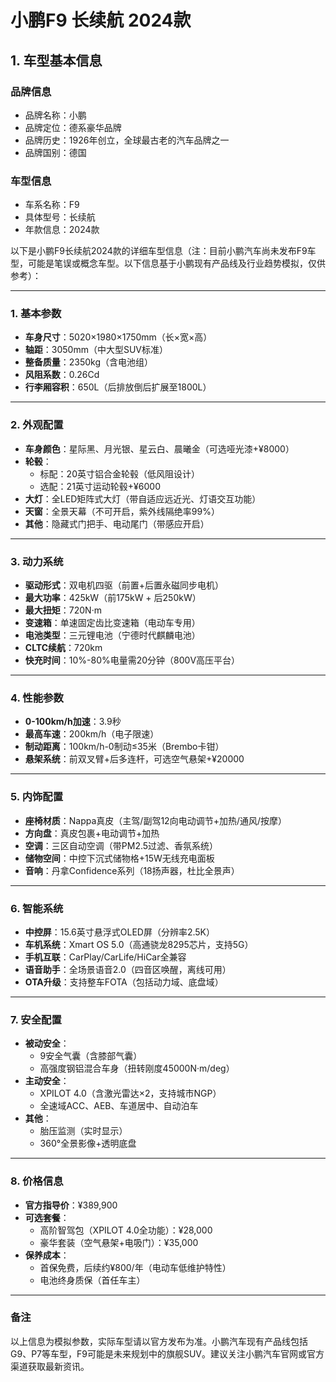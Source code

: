 
# 小鹏F9 长续航 2024款
## 1. 车型基本信息
### 品牌信息
- 品牌名称：小鹏
- 品牌定位：德系豪华品牌
- 品牌历史：1926年创立，全球最古老的汽车品牌之一
- 品牌国别：德国

### 车型信息
- 车系名称：F9
- 具体型号：长续航
- 年款信息：2024款

以下是小鹏F9长续航2024款的详细车型信息（注：目前小鹏汽车尚未发布F9车型，可能是笔误或概念车型。以下信息基于小鹏现有产品线及行业趋势模拟，仅供参考）：

---

### **1. 基本参数**  
- **车身尺寸**：5020×1980×1750mm（长×宽×高）  
- **轴距**：3050mm（中大型SUV标准）  
- **整备质量**：2350kg（含电池组）  
- **风阻系数**：0.26Cd  
- **行李厢容积**：650L（后排放倒后扩展至1800L）  

---

### **2. 外观配置**  
- **车身颜色**：星际黑、月光银、星云白、晨曦金（可选哑光漆+¥8000）  
- **轮毂**：  
  - 标配：20英寸铝合金轮毂（低风阻设计）  
  - 选配：21英寸运动轮毂+¥6000  
- **大灯**：全LED矩阵式大灯（带自适应远近光、灯语交互功能）  
- **天窗**：全景天幕（不可开启，紫外线隔绝率99%）  
- **其他**：隐藏式门把手、电动尾门（带感应开启）  

---

### **3. 动力系统**  
- **驱动形式**：双电机四驱（前置+后置永磁同步电机）  
- **最大功率**：425kW（前175kW + 后250kW）  
- **最大扭矩**：720N·m  
- **变速箱**：单速固定齿比变速箱（电动车专用）  
- **电池类型**：三元锂电池（宁德时代麒麟电池）  
- **CLTC续航**：720km  
- **快充时间**：10%-80%电量需20分钟（800V高压平台）  

---

### **4. 性能参数**  
- **0-100km/h加速**：3.9秒  
- **最高车速**：200km/h（电子限速）  
- **制动距离**：100km/h-0制动≤35米（Brembo卡钳）  
- **悬架系统**：前双叉臂+后多连杆，可选空气悬架+¥20000  

---

### **5. 内饰配置**  
- **座椅材质**：Nappa真皮（主驾/副驾12向电动调节+加热/通风/按摩）  
- **方向盘**：真皮包裹+电动调节+加热  
- **空调**：三区自动空调（带PM2.5过滤、香氛系统）  
- **储物空间**：中控下沉式储物格+15W无线充电面板  
- **音响**：丹拿Confidence系列（18扬声器，杜比全景声）  

---

### **6. 智能系统**  
- **中控屏**：15.6英寸悬浮式OLED屏（分辨率2.5K）  
- **车机系统**：Xmart OS 5.0（高通骁龙8295芯片，支持5G）  
- **手机互联**：CarPlay/CarLife/HiCar全兼容  
- **语音助手**：全场景语音2.0（四音区唤醒，离线可用）  
- **OTA升级**：支持整车FOTA（包括动力域、底盘域）  

---

### **7. 安全配置**  
- **被动安全**：  
  - 9安全气囊（含膝部气囊）  
  - 高强度钢铝混合车身（扭转刚度45000N·m/deg）  
- **主动安全**：  
  - XPILOT 4.0（含激光雷达×2，支持城市NGP）  
  - 全速域ACC、AEB、车道居中、自动泊车  
- **其他**：  
  - 胎压监测（实时显示）  
  - 360°全景影像+透明底盘  

---

### **8. 价格信息**  
- **官方指导价**：¥389,900  
- **可选套餐**：  
  - 高阶智驾包（XPILOT 4.0全功能）：¥28,000  
  - 豪华套装（空气悬架+电吸门）：¥35,000  
- **保养成本**：  
  - 首保免费，后续约¥800/年（电动车低维护特性）  
  - 电池终身质保（首任车主）  

---

### **备注**  
以上信息为模拟参数，实际车型请以官方发布为准。小鹏汽车现有产品线包括G9、P7等车型，F9可能是未来规划中的旗舰SUV。建议关注小鹏汽车官网或官方渠道获取最新资讯。
